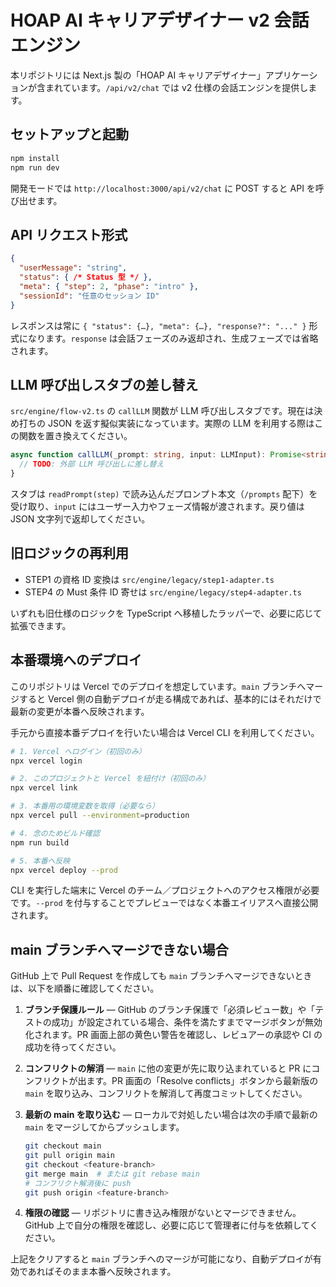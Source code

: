 # HOAP AI キャリアデザイナー v2 会話エンジン

本リポジトリには Next.js 製の「HOAP AI キャリアデザイナー」アプリケーションが含まれています。`/api/v2/chat` では v2 仕様の会話エンジンを提供します。

## セットアップと起動

```bash
npm install
npm run dev
```

開発モードでは `http://localhost:3000/api/v2/chat` に POST すると API を呼び出せます。

## API リクエスト形式

```json
{
  "userMessage": "string",
  "status": { /* Status 型 */ },
  "meta": { "step": 2, "phase": "intro" },
  "sessionId": "任意のセッション ID"
}
```

レスポンスは常に `{ "status": {…}, "meta": {…}, "response?": "..." }` 形式になります。`response` は会話フェーズのみ返却され、生成フェーズでは省略されます。

## LLM 呼び出しスタブの差し替え

`src/engine/flow-v2.ts` の `callLLM` 関数が LLM 呼び出しスタブです。現在は決め打ちの JSON を返す擬似実装になっています。実際の LLM を利用する際はこの関数を置き換えてください。

```ts
async function callLLM(_prompt: string, input: LLMInput): Promise<string> {
  // TODO: 外部 LLM 呼び出しに差し替え
}
```

スタブは `readPrompt(step)` で読み込んだプロンプト本文（`/prompts` 配下）を受け取り、`input` にはユーザー入力やフェーズ情報が渡されます。戻り値は JSON 文字列で返却してください。

## 旧ロジックの再利用

- STEP1 の資格 ID 変換は `src/engine/legacy/step1-adapter.ts`
- STEP4 の Must 条件 ID 寄せは `src/engine/legacy/step4-adapter.ts`

いずれも旧仕様のロジックを TypeScript へ移植したラッパーで、必要に応じて拡張できます。

## 本番環境へのデプロイ

このリポジトリは Vercel でのデプロイを想定しています。`main` ブランチへマージすると Vercel 側の自動デプロイが走る構成であれば、基本的にはそれだけで最新の変更が本番へ反映されます。

手元から直接本番デプロイを行いたい場合は Vercel CLI を利用してください。

```bash
# 1. Vercel へログイン（初回のみ）
npx vercel login

# 2. このプロジェクトと Vercel を紐付け（初回のみ）
npx vercel link

# 3. 本番用の環境変数を取得（必要なら）
npx vercel pull --environment=production

# 4. 念のためビルド確認
npm run build

# 5. 本番へ反映
npx vercel deploy --prod
```

CLI を実行した端末に Vercel のチーム／プロジェクトへのアクセス権限が必要です。`--prod` を付与することでプレビューではなく本番エイリアスへ直接公開されます。

## main ブランチへマージできない場合

GitHub 上で Pull Request を作成しても `main` ブランチへマージできないときは、以下を順番に確認してください。

1. **ブランチ保護ルール** — GitHub のブランチ保護で「必須レビュー数」や「テストの成功」が設定されている場合、条件を満たすまでマージボタンが無効化されます。PR 画面上部の黄色い警告を確認し、レビュアーの承認や CI の成功を待ってください。
2. **コンフリクトの解消** — `main` に他の変更が先に取り込まれていると PR にコンフリクトが出ます。PR 画面の「Resolve conflicts」ボタンから最新版の `main` を取り込み、コンフリクトを解消して再度コミットしてください。
3. **最新の main を取り込む** — ローカルで対処したい場合は次の手順で最新の `main` をマージしてからプッシュします。

   ```bash
   git checkout main
   git pull origin main
   git checkout <feature-branch>
   git merge main  # または git rebase main
   # コンフリクト解消後に push
   git push origin <feature-branch>
   ```

4. **権限の確認** — リポジトリに書き込み権限がないとマージできません。GitHub 上で自分の権限を確認し、必要に応じて管理者に付与を依頼してください。

上記をクリアすると `main` ブランチへのマージが可能になり、自動デプロイが有効であればそのまま本番へ反映されます。

